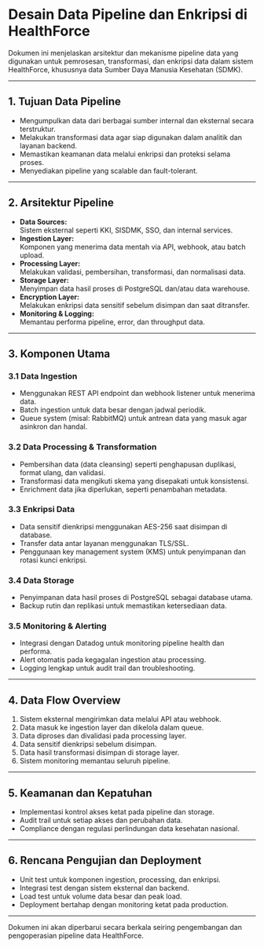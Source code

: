 # Desain Data Pipeline dan Enkripsi di HealthForce

Dokumen ini menjelaskan arsitektur dan mekanisme pipeline data yang digunakan untuk pemrosesan, transformasi, dan enkripsi data dalam sistem HealthForce, khususnya data Sumber Daya Manusia Kesehatan (SDMK).

---

## 1. Tujuan Data Pipeline

- Mengumpulkan data dari berbagai sumber internal dan eksternal secara terstruktur.
- Melakukan transformasi data agar siap digunakan dalam analitik dan layanan backend.
- Memastikan keamanan data melalui enkripsi dan proteksi selama proses.
- Menyediakan pipeline yang scalable dan fault-tolerant.

---

## 2. Arsitektur Pipeline

- **Data Sources:**  
  Sistem eksternal seperti KKI, SISDMK, SSO, dan internal services.
- **Ingestion Layer:**  
  Komponen yang menerima data mentah via API, webhook, atau batch upload.
- **Processing Layer:**  
  Melakukan validasi, pembersihan, transformasi, dan normalisasi data.
- **Storage Layer:**  
  Menyimpan data hasil proses di PostgreSQL dan/atau data warehouse.
- **Encryption Layer:**  
  Melakukan enkripsi data sensitif sebelum disimpan dan saat ditransfer.
- **Monitoring & Logging:**  
  Memantau performa pipeline, error, dan throughput data.

---

## 3. Komponen Utama

### 3.1 Data Ingestion

- Menggunakan REST API endpoint dan webhook listener untuk menerima data.
- Batch ingestion untuk data besar dengan jadwal periodik.
- Queue system (misal: RabbitMQ) untuk antrean data yang masuk agar asinkron dan handal.

### 3.2 Data Processing & Transformation

- Pembersihan data (data cleansing) seperti penghapusan duplikasi, format ulang, dan validasi.
- Transformasi data mengikuti skema yang disepakati untuk konsistensi.
- Enrichment data jika diperlukan, seperti penambahan metadata.

### 3.3 Enkripsi Data

- Data sensitif dienkripsi menggunakan AES-256 saat disimpan di database.
- Transfer data antar layanan menggunakan TLS/SSL.
- Penggunaan key management system (KMS) untuk penyimpanan dan rotasi kunci enkripsi.

### 3.4 Data Storage

- Penyimpanan data hasil proses di PostgreSQL sebagai database utama.
- Backup rutin dan replikasi untuk memastikan ketersediaan data.

### 3.5 Monitoring & Alerting

- Integrasi dengan Datadog untuk monitoring pipeline health dan performa.
- Alert otomatis pada kegagalan ingestion atau processing.
- Logging lengkap untuk audit trail dan troubleshooting.

---

## 4. Data Flow Overview

1. Sistem eksternal mengirimkan data melalui API atau webhook.
2. Data masuk ke ingestion layer dan dikelola dalam queue.
3. Data diproses dan divalidasi pada processing layer.
4. Data sensitif dienkripsi sebelum disimpan.
5. Data hasil transformasi disimpan di storage layer.
6. Sistem monitoring memantau seluruh pipeline.

---

## 5. Keamanan dan Kepatuhan

- Implementasi kontrol akses ketat pada pipeline dan storage.
- Audit trail untuk setiap akses dan perubahan data.
- Compliance dengan regulasi perlindungan data kesehatan nasional.

---

## 6. Rencana Pengujian dan Deployment

- Unit test untuk komponen ingestion, processing, dan enkripsi.
- Integrasi test dengan sistem eksternal dan backend.
- Load test untuk volume data besar dan peak load.
- Deployment bertahap dengan monitoring ketat pada production.

---

Dokumen ini akan diperbarui secara berkala seiring pengembangan dan pengoperasian pipeline data HealthForce.
